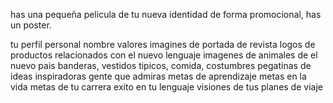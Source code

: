 has una pequeña pelicula de tu nueva identidad de forma promocional, has un poster.

tu perfil personal
nombre
valores
imagines de portada de revista
logos de productos relacionados con el nuevo lenguaje
imagenes de animales de el nuevo pais
banderas, vestidos tipicos, comida, costumbres
pegatinas de ideas inspiradoras
gente que admiras
metas de aprendizaje
metas en la vida
metas de tu carrera
exito en tu lenguaje
visiones de tus planes de viaje
